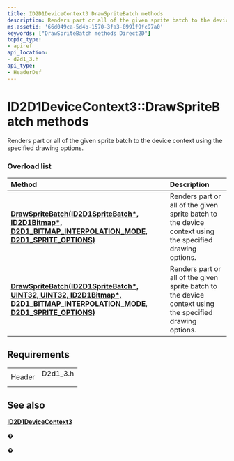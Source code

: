 ```yaml
---
title: ID2D1DeviceContext3 DrawSpriteBatch methods
description: Renders part or all of the given sprite batch to the device context using the specified drawing options.
ms.assetid: '66d049ca-5d4b-1570-3fa3-8991f9fc97a0'
keywords: ["DrawSpriteBatch methods Direct2D"]
topic_type:
- apiref
api_location:
- d2d1_3.h
api_type:
- HeaderDef
---
```


# ID2D1DeviceContext3::DrawSpriteBatch methods

Renders part or all of the given sprite batch to the device context using the specified drawing options.

### Overload list



| Method                                                                                                                                                                      | Description                                                                                                         |
|:----------------------------------------------------------------------------------------------------------------------------------------------------------------------------|:--------------------------------------------------------------------------------------------------------------------|
| [**DrawSpriteBatch(ID2D1SpriteBatch\*, ID2D1Bitmap\*, D2D1\_BITMAP\_INTERPOLATION\_MODE, D2D1\_SPRITE\_OPTIONS)**](https://msdn.microsoft.com/en-us/library/Mt619829(v=VS.85).aspx)               | Renders part or all of the given sprite batch to the device context using the specified drawing options.<br/> |
| [**DrawSpriteBatch(ID2D1SpriteBatch\*, UINT32, UINT32, ID2D1Bitmap\*, D2D1\_BITMAP\_INTERPOLATION\_MODE, D2D1\_SPRITE\_OPTIONS)**](https://msdn.microsoft.com/en-us/library/Mt619828(v=VS.85).aspx) | Renders part or all of the given sprite batch to the device context using the specified drawing options.<br/> |



## Requirements



|                   |                                                                                      |
|-------------------|--------------------------------------------------------------------------------------|
| Header<br/> | <dl> <dt>D2d1\_3.h</dt> </dl> |



## See also

<dl> <dt>

[**ID2D1DeviceContext3**](https://msdn.microsoft.com/en-us/library/Mt619826(v=VS.85).aspx)
</dt> </dl>

�

�





